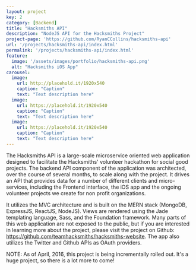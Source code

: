 ```yaml
---
layout: project
key: 2
category: [Backend]
title: "Hacksmiths API"
description: "NodeJS API for the Hacksmiths Project"
project-page: 'https://github.com/RyanCCollins/hacksmiths-api'
url: '/projects/hacksmiths-api/index.html'
permalink: '/projects/hacksmiths-api/index.html'
feature:
  image: '/assets/images/portfolio/hacksmiths-api.png'
  alt: "Hacksmiths iOS App"
carousel:
  image:
    url: http://placehold.it/1920x540
    caption: "Caption"
    text: "Text description here"
  image:
    url: https://placehold.it/1920x540
    caption: "Caption"
    text: "Text description here"
  image:
    url: https://placehold.it/1920x540
    caption: "Caption"
    text: "Text description here"
---
```


The Hacksmiths API is a large-scale microservice oriented web application designed to facilitate the Hacksmiths' volunteer hackathon for social good projects.  The backend API component of the application was architected, over the course of several months, to scale along with the project.  It drives an API that provides data for a number of different clients and micro-services, including the Frontend interface, the iOS app and the ongoing volunteer projects we create for non profit organizations.

It utilizes the MVC architecture and is built on the MERN stack (MongoDB, ExpressJS, ReactJS, NodeJS).  Views are rendered using the Jade templating language, Sass, and the Foundation framework.  Many parts of this web application are not exposed to the public, but if you are interested in learning more about the project, please visit the project on Github: https://github.com/teamhacksmiths/hacksmiths-website.  The app also utilizes the Twitter and Github APIs as OAuth providers.

NOTE: As of April, 2016, this project is being incrementally rolled out.  It's a huge project, so there is a lot more to come!
